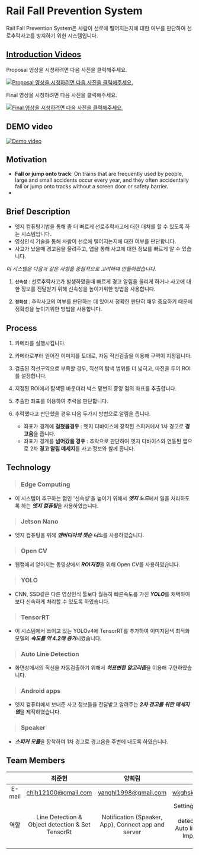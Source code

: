Rail Fall Prevention System
=============================
Rail Fall Prevention System은 사람이 선로에 떨어지는지에 대한 여부를 판단하여 선로추락사고를 방지하기 위한 시스템입니다.   

[Introduction Videos](https://github.com/JunHeon-Ch/Rail_Fall_Prevention_System/wiki/Videos)
---------------------------
Proposal 영상을 시청하려면 다음 사진을 클릭해주세요.

[![Proposal 영상을 시청하려면 다음 사진을 클릭해주세요.](https://img.youtube.com/vi/II5gYJ-4010/0.jpg)](https://www.youtube.com/watch?v=II5gYJ-4010)

Final 영상을 시청하려면 다음 사진을 클릭해주세요.

[![Final 영상을 시청하려면 다음 사진을 클릭해주세요.](https://img.youtube.com/vi/kym3mti6I8A/0.jpg)](https://www.youtube.com/watch?v=kym3mti6I8A&feature=youtu.be)

DEMO video
---------------------------
[![Demo video](https://img.youtube.com/vi/E-d7NiPAkk8/0.jpg)](https://www.youtube.com/watch?v=E-d7NiPAkk8)

Motivation
---------------------------
- **Fall or jump onto track**:      On trains that are frequently used by people, large and small accidents occur every year, and they often accidentally fall or jump onto tracks without a screen door or safety barrier.
- 

Brief Description
---------------------------
- 엣지 컴퓨팅기법을 통해 좀 더 빠르게 선로추락사고에 대한 대처를 할 수 있도록 하는 시스템입니다.
- 영상인식 기술을 통해 사람이 선로에 떨어지는지에 대한 여부를 판단합니다.
- 사고가 났을때 경고음을 울려주고, 앱을 통해 사고에 대한 정보를 빠르게 알 수 있습니다.

*이 시스템은 다음과 같은 사항을 중점적으로 고려하여 만들어졌습니다.*

1. **`신속성`** : 선로추락사고가 발생하였을때 빠르게 경고 알림을 울리게 하거나 사고에 대한 정보를 전달받기 위해 신속성을 높이기위한 방법을 사용합니다.

2. **`정확성`** : 추락사고의 여부를 판단하는 데 있어서 정확한 판단히 매우 중요하기 때문에 정확성을 높이기위한 방법을 사용합니다.

Process
---------------------------
1. 카메라를 실행시킵니다.
2. 카메라로부터 얻어진 이미지를 토대로, 자동 직선검출을 이용해 구역이 지정됩니다.
3. 검출된 직선구역으로 부족할 경우, 직선의 탐색 범위를 더 넓히고, 마진을 두어 ROI를 설정합니다.
4. 지정된 ROI에서 탐색된 바운더리 박스 밑변의 중앙 점의 좌표를 추출합니다. 
5. 추출한 좌표를 이용하여 추락을 판단합니다.


6. 추락했다고 판단했을 경우 다음 두가지 방법으로 알림을 줍니다.
    - 좌표가 경계에 **걸쳤을경우** : 엣지 디바이스에 장착된 스피커에서 1차 경고로 **경고음**을 줍니다.
    - 좌표가 경계를 **넘어갔을 경우** : 추락으로 판단하여 엣지 디바이스와 연동된 앱으로 2차 **경고 알림 메세지**를 사고 정보와 함께 줍니다.


Technology
---------------------------
> ### Edge Computing

- 이 시스템이 추구하는 점인 '신속성'을 높이기 위해서 ***엣지 노드***에서 일을 처리하도록 하는 ***엣지 컴퓨팅***을 사용하였습니다.

> ### Jetson Nano

- 엣지 컴퓨팅을 위해 ***엔비디아의 젯슨 나노***를 사용하였습니다.

> ### Open CV

- 웹캠에서 얻어지는 동영상에서 ***ROI지정***을 위해 Open CV를 사용하였습니다. 

> ### YOLO

- CNN, SSD같은 다른 영상인식 툴보다 월등히 빠른속도를 가진 ***YOLO***를 채택하여 보다 신속하게 처리할 수 있도록 하였습니다.

> ### TensorRT

- 이 시스템에서 쓰이고 있는 YOLOv4에 TensorRT를 추가하여 이미지탐색 최적화 모델의 ***속도를 약 4.2배 증가***시켰습니다.

> ### Auto Line Detection

- 화면상에서의 직선을 자동검출하기 위해서 ***허프변환 알고리즘***을 이용해 구현하였습니다.

> ### Android apps

- 엣지 컴퓨터에서 보내준 사고 정보들을 전달받고 알려주는 ***2차 경고를 위한 메세지 앱***을 제작하였습니다.

> ### Speaker

- ***스피커 모듈***을 장착하여 1차 경고로 경고음을 주변에 내도록 하였습니다.

Team Members
---------------------------
||최준헌|양희림|최한빈|전수환|
|:---:|:---:|:---:|:---:|:---:|
|E-mail   |chjh12100@gmail.com|yanghl1998@gmail.com|wkghskak@naver.com|jsuhwan34@gmail.com|
|역할   |Line Detection & Object detection & Set TensorRt|Notification (Speaker, App), Connect app and server|Setting preferences & Person detection(YOLO) & Auto line detection & Implement TCP Socket|Notification & GUI|



